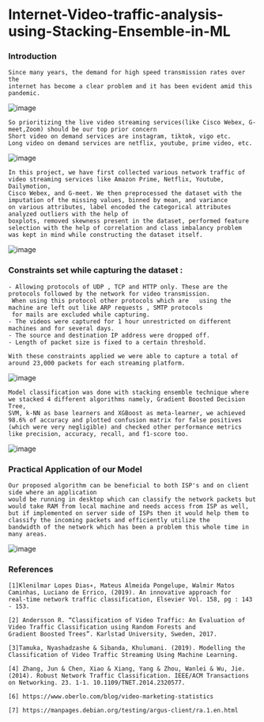 # Internet-Video-traffic-analysis-using-Stacking-Ensemble-in-ML

### Introduction
    Since many years, the demand for high speed transmission rates over the 
    internet has become a clear problem and it has been evident amid this pandemic.

   ![image](https://user-images.githubusercontent.com/57587354/108511246-a9655600-72e5-11eb-8c30-82d6ef01fe78.png)

    So prioritizing the live video streaming services(like Cisco Webex, G-meet,Zoom) should be our top prior concern
    Short video on demand services are instagram, tiktok, vigo etc.
    Long video on demand services are netflix, youtube, prime video, etc.
   ![image](https://user-images.githubusercontent.com/57587354/108511284-b71adb80-72e5-11eb-9a17-ef894e300884.png)
    
    In this project, we have first collected various network traffic of video streaming services like Amazon Prime, Netflix, Youtube, Dailymotion, 
    Cisco Webex, and G-meet. We then preprocessed the dataset with the imputation of the missing values, binned by mean, and variance 
    on various attributes, label encoded the categorical attributes analyzed outliers with the help of 
    boxplots, removed skewness present in the dataset, performed feature selection with the help of correlation and class imbalancy problem
    was kept in mind while constructing the dataset itself.
    
   ![image](https://user-images.githubusercontent.com/57587354/109194658-a7a50200-77bf-11eb-9814-afbcb3e052e2.png)
 
   ### Constraints set while capturing the dataset :

    - Allowing protocols of UDP , TCP and HTTP only. These are the protocols followed by the network for video transmission. 
     When using this protocol other protocols which are   using the machine are left out like ARP requests , SMTP protocols 
     for mails are excluded while capturing.
    - The videos were captured for 1 hour unrestricted on different machines and for several days.
    - The source and destination IP address were dropped off.
    - Length of packet size is fixed to a certain threshold.

    With these constraints applied we were able to capture a total of around 23,000 packets for each streaming platform.
    
   ![image](https://user-images.githubusercontent.com/57587354/109196454-ba203b00-77c1-11eb-8376-177f73763c7a.png)
   

    Model classification was done with stacking ensemble technique where we stacked 4 different algorithms namely, Gradient Boosted Decision Tree, 
    SVM, k-NN as base learners and XGBoost as meta-learner, we achieved 98.6% of accuracy and plotted confusion matrix for false positives 
    (which were very negligible) and checked other performance metrics like precision, accuracy, recall, and f1-score too.
    
   ![image](https://user-images.githubusercontent.com/57587354/109196913-52b6bb00-77c2-11eb-9f47-901757b4d835.png)
   
   ### Practical Application of our Model
    Our proposed algorithm can be beneficial to both ISP's and on client side where an application 
    would be running in desktop which can classify the network packets but would take RAM from local machine and needs access from ISP as well, 
    but if implemented on server side of ISPs then it would help them to classify the incoming packets and efficiently utilize the 
    bandwidth of the network which has been a problem this whole time in many areas.
    
   ![image](https://user-images.githubusercontent.com/57587354/109198060-c73e2980-77c3-11eb-9aae-825a83bd0d6f.png)
   
   ### References
    [1]Klenilmar Lopes Dias∗, Mateus Almeida Pongelupe, Walmir Matos Caminhas, Luciano de Errico, (2019). An innovative approach for 
    real-time network traffic classification, Elsevier Vol. 158, pg : 143 - 153.

    [2] Andersson R. “Classification of Video Traffic: An Evaluation of Video Traffic Classification using Random Forests and 
    Gradient Boosted Trees”. Karlstad University, Sweden, 2017.

    [3]Tamuka, Nyashadzashe & Sibanda, Khulumani. (2019). Modelling the Classification of Video Traffic Streaming Using Machine Learning. 

    [4] Zhang, Jun & Chen, Xiao & Xiang, Yang & Zhou, Wanlei & Wu, Jie. (2014). Robust Network Traffic Classification. IEEE/ACM Transactions 
    on Networking. 23. 1-1. 10.1109/TNET.2014.2320577. 

    [6] https://www.oberlo.com/blog/video-marketing-statistics

    [7] https://manpages.debian.org/testing/argus-client/ra.1.en.html
    
 


